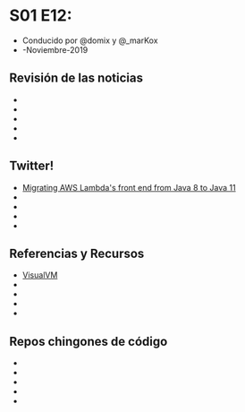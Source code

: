 # S01 E12: 

- Conducido por @domix y @_marKox
- -Noviembre-2019

## Revisión de las noticias

* []()
* []()
* []()
* []()
* []()



## Twitter!

* [Migrating AWS Lambda's front end from Java 8 to Java 11](https://twitter.com/nconnaughton/status/1190012822790520848)
* []()
* []()
* []()
* []()



## Referencias y Recursos

* [VisualVM](https://visualvm.github.io/)
* []()
* []()
* []()
* []()



## Repos chingones de código

* []()
* []()
* []()
* []()
* []()
